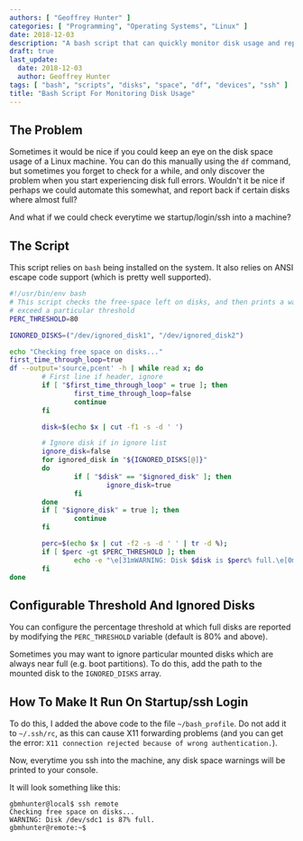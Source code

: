 ```yaml
---
authors: [ "Geoffrey Hunter" ]
categories: [ "Programming", "Operating Systems", "Linux" ]
date: 2018-12-03
description: "A bash script that can quickly monitor disk usage and report disk usage warnings to the user."
draft: true
last_update:
  date: 2018-12-03
  author: Geoffrey Hunter
tags: [ "bash", "scripts", "disks", "space", "df", "devices", "ssh" ]
title: "Bash Script For Monitoring Disk Usage"
---
```


## The Problem

Sometimes it would be nice if you could keep an eye on the disk space usage of a Linux machine. You can do this manually using the `df` command, but sometimes you forget to check for a while, and only discover the problem when you start experiencing disk full errors. Wouldn't it be nice if perhaps we could automate this somewhat, and report back if certain disks where almost full?

And what if we could check everytime we startup/login/ssh into a machine?

## The Script

This script relies on `bash` being installed on the system. It also relies on ANSI escape code support (which is pretty well supported).

```sh
#!/usr/bin/env bash
# This script checks the free-space left on disks, and then prints a warning to stdout if any
# exceed a particular threshold
PERC_THRESHOLD=80

IGNORED_DISKS=("/dev/ignored_disk1", "/dev/ignored_disk2")

echo "Checking free space on disks..."
first_time_through_loop=true
df --output='source,pcent' -h | while read x; do
        # First line if header, ignore
        if [ "$first_time_through_loop" = true ]; then
                first_time_through_loop=false
                continue
        fi

        disk=$(echo $x | cut -f1 -s -d ' ')

        # Ignore disk if in ignore list
        ignore_disk=false
        for ignored_disk in "${IGNORED_DISKS[@]}"
        do
                if [ "$disk" == "$ignored_disk" ]; then
                        ignore_disk=true
                fi
        done
        if [ "$ignore_disk" = true ]; then
                continue
        fi

        perc=$(echo $x | cut -f2 -s -d ' ' | tr -d %);
        if [ $perc -gt $PERC_THRESHOLD ]; then
                echo -e "\e[31mWARNING: Disk $disk is $perc% full.\e[0m"
        fi
done
```

## Configurable Threshold And Ignored Disks

You can configure the percentage threshold at which full disks are reported by modifying the `PERC_THRESHOLD` variable (default is 80% and above).

Sometimes you may want to ignore particular mounted disks which are always near full (e.g. boot partitions). To do this, add the path to the mounted disk to the `IGNORED_DISKS` array.

## How To Make It Run On Startup/ssh Login

To do this, I added the above code to the file `~/bash_profile`. Do not add it to `~/.ssh/rc`, as this can cause X11 forwarding problems (and you can get the error: `X11 connection rejected because of wrong authentication.`).

Now, everytime you ssh into the machine, any disk space warnings will be printed to your console.

It will look something like this:

```ssh
gbmhunter@local$ ssh remote
Checking free space on disks...
WARNING: Disk /dev/sdc1 is 87% full.
gbmhunter@remote:~$
```

